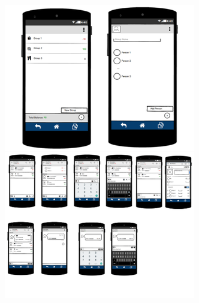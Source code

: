 
![alt text](https://github.com/mohadp/wepay/blob/master/doc/First%20View.png)
![alt text](https://github.com/mohadp/wepay/blob/master/doc/SEcond%20View.png)
